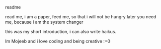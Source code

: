 readme

read me,
i am a paper,
feed me, 
so that i will not be hungry later
you need me,
because i am the system changer 

this was my short introduction, i can also write haikus.

Im Mojeeb and i love coding and being creative :=0
